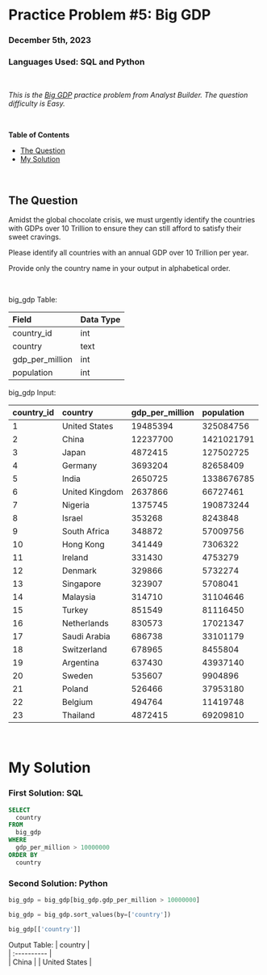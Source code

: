 # **Practice Problem #5: Big GDP**
### December 5th, 2023
### Languages Used: SQL and Python

<br>

*This is the [Big GDP](https://www.analystbuilder.com/questions/big-gdp-uTwYE) practice problem from Analyst Builder. The question difficulty is Easy.*

<br>

**Table of Contents**

-   [The Question](#the-question)
-   [My Solution](#my-solution)
  
<br>

## The Question

Amidst the global chocolate crisis, we must urgently identify the countries with GDPs over 10 Trillion to ensure they can still afford to satisfy their sweet cravings.

Please identify all countries with an annual GDP over 10 Trillion per year.

Provide only the country name in your output in alphabetical order.

<br>

big_gdp Table:

| Field                 | Data Type         | 
| :----------------     | :----------       | 
| country_id            | int               | 
| country               | text              | 
| gdp_per_million       | int               |
| population            | int               |


big_gdp Input:

| country_id   | country         | gdp_per_million   | population   |                                                
| :------------| :----------     | :----------       | :----------  |                                               
| 1	           | United States   | 19485394          | 325084756    |
| 2	           | China           | 12237700	         | 1421021791   |              
| 3	           | Japan           | 4872415	         | 127502725    |
| 4	           | Germany         | 3693204	         | 82658409     |
| 5	           | India           | 2650725		       | 1338676785   |              
| 6	           | United Kingdom  | 2637866		       | 66727461     |    
| 7	           | Nigeria         | 1375745           | 190873244    |
| 8	           | Israel          | 353268		         | 8243848      |              
| 9	           | South Africa    | 348872	           | 57009756     |    
| 10	         | Hong Kong       | 341449	           | 7306322      |
| 11	         | Ireland         | 331430		         | 4753279      |              
| 12	         | Denmark         | 329866		         | 5732274      |    
| 13	         | Singapore       | 323907            | 5708041      |
| 14	         | Malaysia        | 314710	           | 31104646     |              
| 15	         | Turkey          | 851549		         | 81116450     |    
| 16	         | Netherlands     | 830573	           | 17021347     |
| 17	         | Saudi Arabia    | 686738		         | 33101179     |              
| 18	         | Switzerland     | 678965		         | 8455804      |    
| 19	         | Argentina       | 637430	           | 43937140     |
| 20	         | Sweden          | 535607		         | 9904896      |              
| 21	         | Poland          | 526466		         | 37953180     |
| 22	         | Belgium         | 494764		         | 11419748     |              
| 23	         | Thailand	       | 4872415	         | 69209810     |        
                    

<br>

# My Solution

### First Solution: SQL

``` SQL
SELECT 
  country
FROM 
  big_gdp 
WHERE
  gdp_per_million > 10000000
ORDER BY
  country
```

### Second Solution: Python

``` Python
big_gdp = big_gdp[big_gdp.gdp_per_million > 10000000]

big_gdp = big_gdp.sort_values(by=['country'])

big_gdp[['country']]
```

Output Table:
| country         |                                                       
| :----------     |                                            
| China           |
| United States   |        
